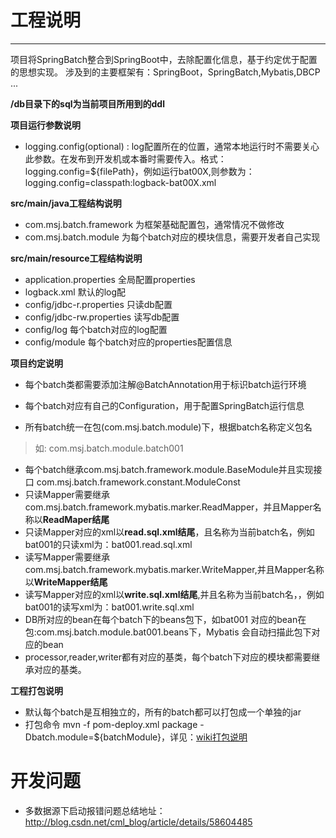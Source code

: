 # 工程说明
------
项目将SpringBatch整合到SpringBoot中，去除配置化信息，基于约定优于配置的思想实现。
涉及到的主要框架有：SpringBoot，SpringBatch,Mybatis,DBCP ...

**/db目录下的sql为当前项目所用到的ddl**

**项目运行参数说明**

 - logging.config(optional) : log配置所在的位置，通常本地运行时不需要关心此参数。在发布到开发机或本番时需要传入。格式：logging.config=${filePath}，例如运行bat00X,则参数为：logging.config=classpath:logback-bat00X.xml

**src/main/java工程结构说明**

 -  com.msj.batch.framework 为框架基础配置包，通常情况不做修改
 - com.msj.batch.module 为每个batch对应的模块信息，需要开发者自己实现

**src/main/resource工程结构说明**

 - application.properties 全局配置properties
 - logback.xml 默认的log配
 -  config/jdbc-r.properties 只读db配置
 -  config/jdbc-rw.properties 读写db配置
 -  config/log 每个batch对应的log配置
 -  config/module 每个batch对应的properties配置信息


  
**项目约定说明**

 - 每个batch类都需要添加注解@BatchAnnotation用于标识batch运行环境
 - 每个batch对应有自己的Configuration，用于配置SpringBatch运行信息

 -  所有batch统一在包(com.msj.batch.module)下，根据batch名称定义包名
> 如: com.msj.batch.module.batch001

 -  每个batch继承com.msj.batch.framework.module.BaseModule并且实现接口 com.msj.batch.framework.constant.ModuleConst
 - 只读Mapper需要继承com.msj.batch.framework.mybatis.marker.ReadMapper，并且Mapper名称以**ReadMaper结尾**
 - 只读Mapper对应的xml以**read.sql.xml结尾**，且名称为当前batch名，例如bat001的只读xml为：bat001.read.sql.xml
 - 读写Mapper需要继承com.msj.batch.framework.mybatis.marker.WriteMapper,并且Mapper名称以**WriteMapper结尾**
 - 读写Mapper对应的xml以**write.sql.xml结尾**,并且名称为当前batch名，，例如bat001的读写xml为：bat001.write.sql.xml
 - DB所对应的bean在每个batch下的beans包下，如bat001 对应的bean在包:com.msj.batch.module.bat001.beans下，Mybatis 会自动扫描此包下对应的bean
 - processor,reader,writer都有对应的基类，每个batch下对应的模块都需要继承对应的基类。
 
**工程打包说明**

 - 默认每个batch是互相独立的，所有的batch都可以打包成一个单独的jar
 - 打包命令 mvn -f pom-deploy.xml package -Dbatch.module=${batchModule}，详见：[wiki打包说明](https://github.com/cmlbeliever/SpringBatch/blob/master/wiki/deploy.md)
 
# 开发问题
  - 多数据源下启动报错问题总结地址：http://blog.csdn.net/cml_blog/article/details/58604485




